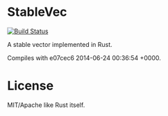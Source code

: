 # StableVec

[![Build Status](https://travis-ci.org/huonw/stable_vec.png)](https://travis-ci.org/huonw/stable_vec)


A stable vector implemented in Rust.

Compiles with e07cec6 2014-06-24 00:36:54 +0000.



# License

MIT/Apache like Rust itself.
